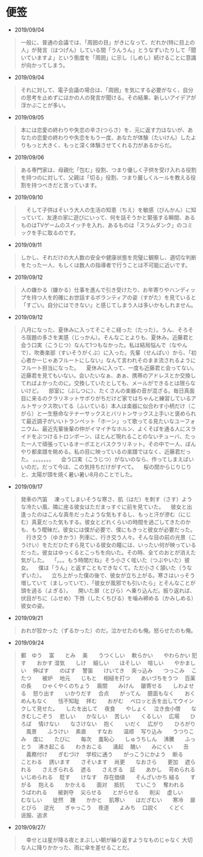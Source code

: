 # 便签 
* 2019/09/04 
> 一般に、普通の会議では、「周囲の目」がきになって、だれか(特に目上の人」が発言（はつげん）している間「うんうん」とうなずいたりして「聞いていますよ」という態度を「周囲」に示し（しめし）続けることに意識が向かってしまう。
* 2019/09/04
> それに対して、電子会議の場合は、「周囲」を気にする必要がなく、自分の思考を止めずにほかの人の発言が聞ける。その結果、新しいアイデアが浮かぶことが多い。
* 2019/09/05
> 本には恋愛の終わりや失恋の辛さ(つらさ）を、元に返す力はないが、あなたの恋愛の終わりや失恋をもう一度、あなたが体験（たいけん）したよりもっと大きく、もっと深く体験させてくれる力があるからだ。
* 2019/09/06
> ある専門家は、母親化「包む」役割、つまり優しく子供を受け入れる役割を持つのに対して、父親は「切る」役割、つまり厳しくルールを教える役割を持つべきだと言っています。
* 2019/09/10
>　そして子供はそいう大人の生活の知恵（ちえ）を敏感（びんかん）に知っていて、友達の家に遊びにいって、何を話そうかと緊張する瞬間、あるものはTVゲームのスイッチを入れ、あるものは「スラムダンク」のコミックを手に取るのです。
* 2019/09/11
> しかし、それだけの大人数の安全や健康状態を完璧に観察し、適切な判断をたった一人、もしくは数人の指導者で行うことは不可能に近いです。
* 2019/09/12
> 人の嫌かる（嫌かる）仕事を進んで引き受けたり、お年寄りやハンディップを持つ人を的確にお世話するボランティアの姿（すがた）を見ていると「すごい。自分にはできない」と感じてしまう人は多いかもしれません。
* 2019/09/12
> 八月になった、夏休みに入ってそこそこ経った（たった）。うん、そろそろ宿題の多さを実感（じっかん）。そんなことよりも、夏休み。近藤君と会う口実（こうじつ）なんて1つもなかった。私は結局悩んで（なやんで）、吹奏楽部（すいそうがくぶ）に入った。先輩（せんぱい）から、「初心者かーじゃあフルートにしない」なんて言われそのまま流されるようにフルート担当になった。
　夏休みに入って、一度も近藤君と会ってない。近藤君を見てもいない。会いたいなぁ、あぁ、携帯のアドレスとか交換してればよかったのに。交換していたとしても、メールができるとは限らないけど。
  　部室に（ぶしつに）、たくさんの楽器の音が混ざる。毎日真面目に来るのクラリネットサボりがちだけど家ではちゃんと練習しているアルトサックス吹いてる（ふいている）本人は楽器に似合わす小柄だけ（こがら）と一生懸命なテナーサックスとバリトンサックス上手いと褒められて最近調子がいいトランペット「ホーン」って歌ってる見たいなユーフォニウム、最近先輩後輩の仲がイマイチなホルン、よくそばを通る人にスライドをぶつけるトロンボーン、ほとんど現れることのないチューバ、たった一人で頑張っているオーボエとバスクラリネット。その中で一人、ぼんやり都楽譜を眺める。私の目に映っているの楽譜ではなく、近藤君だった。
  。。。。。。。
  　会う口実（こうじつ）がないのなら、作ってしまえばいいのだ。だって今は、この気持ちだけがすべて。
  　桜の間からじりじりと、太陽が頭を焼く暑い暑い8月のことでした。
* 2019/09/17
> 発車の汽笛
　凍ってしまいそうな寒さ、肌（はだ）を刺す（さす）ような冷たい風、隣に座る彼女はただまっすぐに前を見ていた。
　彼女と出逢ったのはこんな真冬だったような気もするし、もっと汗が滲む（にじむ）真夏だった気もする。彼女とどれくらいの時間を過ごしてきたのかも、もう曖昧だ。彼女には僕が必要で、僕にもきっと彼女が必要だった。
　行き交う（ゆきかう）列車に、行き交う人々。そんな目の前の光景（こうけい）をただひたすら見ている彼女の瞳には、いったい何が映っているだった。彼女はゆっくるとこっちを向いた。その時、全てのおとが消えた気がした。
　「。。。もう時間だね」そう小さく呟いた（つぶやいた）彼女。
　僕は「うん」と返すこともできなくて。ただ小さく頷いた（うなずいた）。
　立ち上がった僕の後で、彼女が立ち上がる。寒さはいっそう増していて（ましっていて）、「彼女が風邪でも引いたら」とそんなことが頭を過る（よぎる）。
　開いた扉（とびら）へ乗り込んだ。振り返れば、伏目がちに（ふせめ）下唇（したくちびる）を噛み締める（かみしめる）彼女の姿。
* 2019/09/21
> おれが狡かった（ずるかった）のだ。泣かせたのも俺。怒らせたのも俺。
* 2019/09/24
> 郵　ゆう
>　富　　とみ
>　美　　うつくしい
>　軟らかい　　やわらかい
> 犯す　　おかす
> 湿気　　しけ
>　細しい　　ほそしい
>　喧しい　　やかましい
>　伸ばす　　のばす
>　警笛　　けいてき
>　突っ込み　　つっこみ
>　こたつ　　被炉
>　地元　　じもと
>　相槌を打つ　　あいづちをうつ
>　百薬の長　　ひゃくやくのちょう
>　眉間　　みけん
>　皺寄せる　　しわよせる
>　怒り出す　　いかりだす
>　合点　　がってん
>　臆面もなく　　おくめんもなく　　恬不知耻
>　拝む　　おがむ
>　ペロッと舌を出してウインクして見せた。　　したを出して
>　夜食　　やしょく
>　泣き虫小僧　　なきむしこぞう
>　悲しい　　かなしい
>　苦しい　　くるしい
>　広場　　ひろば
>　情けない　　なさけない
>　抱く　　いだく
>　広がり　　ひろがり
>　風景　　ふうけい
>　素直　　すなお　　温顺
>　写り込み　　うつりこみ
>　度に　　たびに　　每次
>　羞恥心　　しゅうちしん
>　沸騰　　ふっとう
>　沸き起こる　　わきおこる　　涌起
>　醜い　　みにくい　　丑
>　義務付け　　ぎむづけ
>　学校に通う　　がっこうにかよう
>　断る　　ことわる
>　誘います　　さそいます
>　尚更　　なおさら　　更加
>　遮られる　　さえぎられる
>　遮る　　さえぎる
>　証　　あかし
>　苛められる　　いじめられる
>　貶す　　けなす
>　存在価値　　そんざいかち
> 縋る　　すがる
>　抱える　　かかえる　　面对
>　抵抗　　ていこう
>　奪われる　　うばわれる　　被剥夺
>　尖らせる　　とがらせる　　削尖
>　虚しい　　むなしい　　徒然
>　踵　　かかと
>　肌寒い　　はだざむい　　寒冷
>　扉　　とびら
>　逆光　　ぎゃっこう
>　夜道　　よみち
>　口説く　　くどく　　说服、追求      

* 2019/09/27/
>　幸せとは星が降る夜とまぶしい朝が繰り返すようなものじゃなく
大切な人に降りかかった、雨に傘を差せることだ。